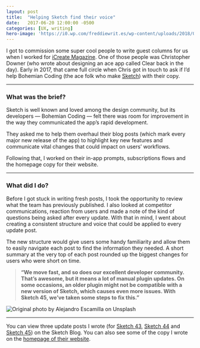 ```yaml
---
layout: post
title:  "Helping Sketch find their voice"
date:   2017-06-20 12:00:00 -0500
categories: [UX, writing]
hero-image: 'https://i0.wp.com/freddiewrit.es/wp-content/uploads/2018/02/Sketch-Website-Photo-by-Bram-Naus-on-Unsplash.jpg?w=2000&ssl=1'
---
```

I got to commission some super cool people to write guest columns for us when I worked for [iCreate Magazine](http://www.futureplc.com/technology/). One of those people was Christopher Downer (who wrote about designing an ace app called Clear back in the day). Early in 2017, that came full circle when Chris got in touch to ask if I’d help Bohemian Coding (the ace folk who make [Sketch](https://www.sketch.com/)) with their copy.

---------------

### What was the brief?

Sketch is well known and loved among the design community, but its developers — Bohemian Coding — felt there was room for improvement in the way they communicated the app’s rapid development.

They asked me to help them overhaul their blog posts (which mark every major new release of the app) to highlight key new features and communicate vital changes that could impact on users’ workflows.

Following that, I worked on their in-app prompts, subscriptions flows and the homepage copy for their website.

---------------

### What did I do?

Before I got stuck in writing fresh posts, I took the opportunity to review what the team has previously published. I also looked at competitor communications, reaction from users and made a note of the kind of questions being asked after every update. With that in mind, I went about creating a consistent structure and voice that could be applied to every update post.

The new structure would give users some handy familiarity and allow them to easily navigate each post to find the information they needed. A short summary at the very top of each post rounded up the biggest changes for users who were short on time.

> **“We move fast, and so does our excellent developer community. That’s awesome, but it means a lot of manual plugin updates. On some occasions, an older plugin might not be compatible with a new version of Sketch, which causes even more issues. With Sketch 45, we’ve taken some steps to fix this.”**

![Original photo by Alejandro Escamilla on Unsplash](https://i1.wp.com/freddiewrit.es/wp-content/uploads/2018/02/Sketch-Blog-Photo-by-Alejandro-Escamilla-on-Unsplash.jpg?w=556&h=364&ssl=1 'Original photo by Alejandro Escamilla on Unsplash')

---------------

You can view three update posts I wrote (for [Sketch 43](https://blog.sketchapp.com/improved-shape-editing-and-more-in-sketch-43-b8f1ed22adbe), [Sketch 44](https://blog.sketchapp.com/a-new-artboard-picker-better-vectors-and-more-in-sketch-44-71a442dbec04) and [Sketch 45](https://blog.sketchapp.com/a-redesigned-color-popover-better-plugin-management-and-more-in-sketch-45-8de62b3d9abe)) on the Sketch Blog. You can also see some of the copy I wrote on the [homepage of their website](https://www.sketch.com/).